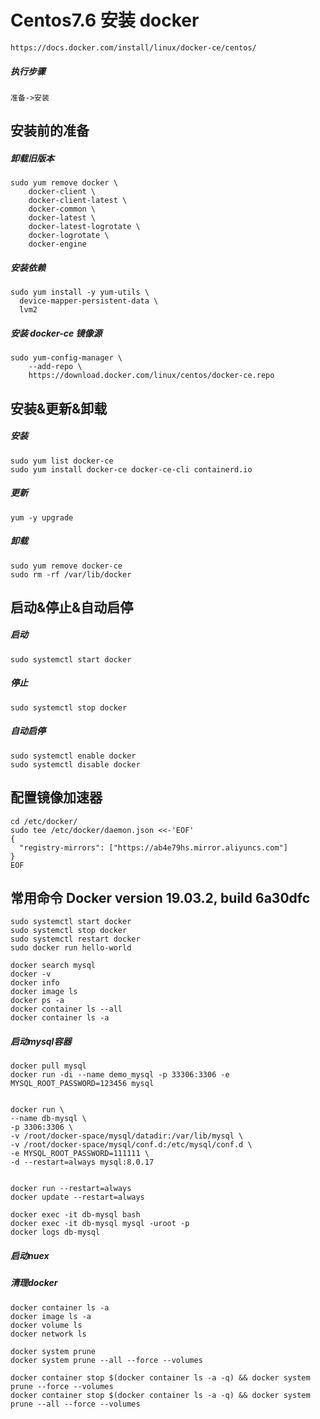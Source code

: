 
# Centos7.6 安装 docker

```
https://docs.docker.com/install/linux/docker-ce/centos/
```

##### 执行步骤

```
准备->安装
```

## 安装前的准备
##### 卸载旧版本

``` 
sudo yum remove docker \
	docker-client \
	docker-client-latest \
	docker-common \
	docker-latest \
	docker-latest-logrotate \
	docker-logrotate \
	docker-engine
```

##### 安装依赖

```
sudo yum install -y yum-utils \
  device-mapper-persistent-data \
  lvm2
```

##### 安装 docker-ce 镜像源

```
sudo yum-config-manager \
    --add-repo \
    https://download.docker.com/linux/centos/docker-ce.repo
```

## 安装&更新&卸载
##### 安装

```
sudo yum list docker-ce
sudo yum install docker-ce docker-ce-cli containerd.io
```
##### 更新

```
yum -y upgrade
```
##### 卸载

```
sudo yum remove docker-ce
sudo rm -rf /var/lib/docker
```

## 启动&停止&自动启停

##### 启动

```
sudo systemctl start docker
```
##### 停止

```
sudo systemctl stop docker
```
##### 自动启停

```
sudo systemctl enable docker
sudo systemctl disable docker
```
## 配置镜像加速器

```
cd /etc/docker/
sudo tee /etc/docker/daemon.json <<-'EOF'
{
  "registry-mirrors": ["https://ab4e79hs.mirror.aliyuncs.com"]
}
EOF
```
## 常用命令 Docker version 19.03.2, build 6a30dfc

```
sudo systemctl start docker
sudo systemctl stop docker
sudo systemctl restart docker
sudo docker run hello-world

docker search mysql
docker -v
docker info
docker image ls
docker ps -a
docker container ls --all
docker container ls -a
```

##### 启动mysql容器

```
docker pull mysql
docker run -di --name demo_mysql -p 33306:3306 -e MYSQL_ROOT_PASSWORD=123456 mysql


docker run \
--name db-mysql \
-p 3306:3306 \
-v /root/docker-space/mysql/datadir:/var/lib/mysql \
-v /root/docker-space/mysql/conf.d:/etc/mysql/conf.d \
-e MYSQL_ROOT_PASSWORD=111111 \
-d --restart=always mysql:8.0.17


docker run --restart=always
docker update --restart=always

docker exec -it db-mysql bash
docker exec -it db-mysql mysql -uroot -p
docker logs db-mysql

```

##### 启动nuex

##### 清理docker

```
docker container ls -a
docker image ls -a
docker volume ls
docker network ls

docker system prune
docker system prune --all --force --volumes

docker container stop $(docker container ls -a -q) && docker system prune --force --volumes
docker container stop $(docker container ls -a -q) && docker system prune --all --force --volumes
```
